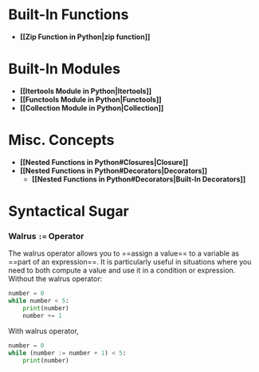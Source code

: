 # Built-In Functions
-  **[[Zip Function in Python|zip function]]**

# Built-In Modules
- **[[Itertools Module in Python|Itertools]]**
- **[[Functools Module in Python|Functools]]**
- **[[Collection Module in Python|Collection]]**

# Misc. Concepts
- **[[Nested Functions in Python#Closures|Closure]]**
- **[[Nested Functions in Python#Decorators|Decorators]]**
	- **[[Nested Functions in Python#Decorators|Built-In Decorators]]**
# Syntactical Sugar
### Walrus `:=` Operator
The walrus operator allows you to ==assign a value== to a variable as ==part of an expression==. It is particularly useful in situations where you need to both compute a value and use it in a condition or expression.
Without the walrus operator:
```python
number = 0
while number < 5:
    print(number)
    number += 1
```
With walrus operator,
```python
number = 0
while (number := number + 1) < 5:
    print(number)
```


